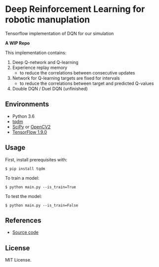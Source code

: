 # Deep Reinforcement Learning for robotic manuplation

Tensorflow implementation of DQN for our simulation

**A WIP Repo**

This implementation contains:

1. Deep Q-network and Q-learning
2. Experience replay memory
    - to reduce the correlations between consecutive updates
3. Network for Q-learning targets are fixed for intervals
    - to reduce the correlations between target and predicted Q-values
4. Double DQN / Duel DQN (unfinished)

## Environments

- Python 3.6
- [tqdm](https://github.com/tqdm/tqdm)
- [SciPy](http://www.scipy.org/install.html) or [OpenCV2](http://opencv.org/)
- [TensorFlow 1.9.0](https://github.com/tensorflow/tensorflow/tree/r0.12)


## Usage

First, install prerequisites with:

    $ pip install tqdm

To train a model:

    $ python main.py --is_train=True

To test the model:

    $ python main.py --is_train=False


## References

- [Source code](https://github.com/devsisters/DQN-tensorflow)


## License

MIT License.
